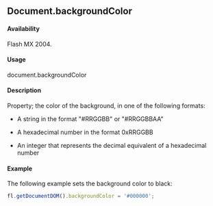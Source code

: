 ## Document.backgroundColor

#### Availability

Flash MX 2004.

#### Usage

document.backgroundColor

#### Description

Property; the color of the background, in one of the following formats:

-   A string in the format "#RRGGBB" or "#RRGGBBAA"

-   A hexadecimal number in the format 0xRRGGBB

-   An integer that represents the decimal equivalent of a hexadecimal number

#### Example

The following example sets the background color to black:

```javascript
fl.getDocumentDOM().backgroundColor = '#000000';

```